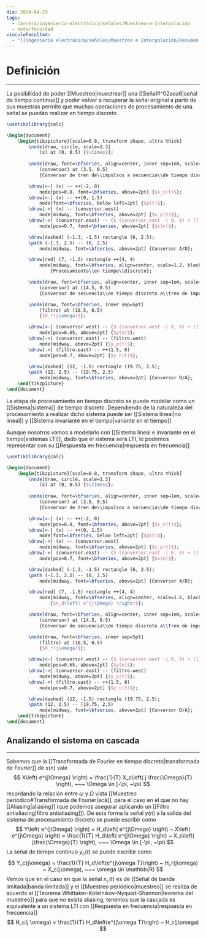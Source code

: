 ```yaml
---
dia: 2024-04-29
tags:
  - carrera/ingeniería-electrónica/señales/Muestreo-e-Interpolación
  - nota/facultad
vinculoFacultad:
  - "[[ingeniería electrónica/señales/Muestreo e Interpolación/Resumen.md]]"
---
```

# Definición
---
La posibilidad de poder [[Muestreo|muestrear]] una [[Señal#^02aea6|señal de tiempo continuo]] y poder volver a recuperar la señal original a partir de sus muestras permite que muchas operaciones de procesamiento de una señal se puedan realizar en tiempo discreto

```tikz
\usetikzlibrary{calc}

\begin{document} 
	\begin{tikzpicture}[scale=0.8, transform shape, ultra thick]
		\node[draw, circle, scale=1.3] 
			(x) at (0, 0.5) {$\times$};
		
		\node[draw, font=\bfseries, align=center, inner sep=1em, scale=0.8] 
			(conversor) at (3.5, 0.5) 
			{Conversor de tren de\\impulsos a secuencia\\de tiempo discreto};

		\draw[<-] (x) -- ++(-2, 0)
			node[pos=0.8, font=\bfseries, above=2pt] {$x_c(t)$};
		\draw[<-] (x) -- ++(0, 1.5)
			node[font=\bfseries, below left=2pt] {$p(t)$};
		\draw[->] (x) -- (conversor.west)
			node[midway, font=\bfseries, above=2pt] {$x_p(t)$};
		\draw[->] (conversor.east) -- ($ (conversor.east -| 0, 0) + (7, 0) $)
			node[pos=0.7, font=\bfseries, above=2pt] {$x(n)$};

		\draw[dashed] (-1.3, -1.5) rectangle (6, 2.5);
		\path (-1.3, 2.5) -- (6, 2.5)
			node[midway, font=\bfseries, above=2pt] {Conversor A/D};

		\draw[red] (7, -1.5) rectangle ++(4, 4)
			node[midway, font=\bfseries, align=center, scale=1.2, black] 
				{Procesamiento\\en tiempo\\discreto};

		\node[draw, font=\bfseries, align=center, inner sep=1em, scale=0.8] 
			(conversor) at (14.5, 0.5) 
			{Conversor de secuencia\\de tiempo discreto a\\tren de impulsos};

		\node[draw, font=\bfseries, inner sep=5pt] 
			(filtro) at (18.5, 0.5) 
			{$H_r(j\omega)$};

		\draw[<-] (conversor.west) -- ($ (conversor.west -| 0, 0) + (11, 0) $)
			node[pos=0.65, above=2pt] {$y(n)$};
		\draw[->] (conversor.east) -- (filtro.west)
			node[midway, above=2pt] {$y_p(t)$};
		\draw[->] (filtro.east) -- ++(1.5, 0)
			node[pos=0.7, above=2pt] {$y_c(t)$};

		\draw[dashed] (12, -1.5) rectangle (19.75, 2.5);
		\path (12, 2.5) -- (19.75, 2.5)
			node[midway, font=\bfseries, above=2pt] {Conversor D/A};
	\end{tikzpicture}
\end{document}
```

La etapa de procesamiento en tiempo discreto se puede modelar como un [[Sistema|sistema]] de tiempo discreto. Dependiendo de la naturaleza del procesamiento a realizar dicho sistema puede ser [[Sistema lineal|no lineal]] y [[Sistema invariante en el tiempo|variante en el tiempo]]

Aunque nosotros vamos a modelarlo con [[Sistema lineal e invariante en el tiempo|sistemas LTI]], dado que el sistema será LTI, lo podemos representar con su [[Respuesta en frecuencia|respuesta en frecuencia]]

```tikz
\usetikzlibrary{calc}

\begin{document} 
	\begin{tikzpicture}[scale=0.8, transform shape, ultra thick]
		\node[draw, circle, scale=1.3] 
			(x) at (0, 0.5) {$\times$};
		
		\node[draw, font=\bfseries, align=center, inner sep=1em, scale=0.8] 
			(conversor) at (3.5, 0.5) 
			{Conversor de tren de\\impulsos a secuencia\\de tiempo discreto};

		\draw[<-] (x) -- ++(-2, 0)
			node[pos=0.8, font=\bfseries, above=2pt] {$x_c(t)$};
		\draw[<-] (x) -- ++(0, 1.5)
			node[font=\bfseries, below left=2pt] {$p(t)$};
		\draw[->] (x) -- (conversor.west)
			node[midway, font=\bfseries, above=2pt] {$x_p(t)$};
		\draw[->] (conversor.east) -- ($ (conversor.east -| 0, 0) + (7, 0) $)
			node[pos=0.7, font=\bfseries, above=2pt] {$x(n)$};

		\draw[dashed] (-1.3, -1.5) rectangle (6, 2.5);
		\path (-1.3, 2.5) -- (6, 2.5)
			node[midway, font=\bfseries, above=2pt] {Conversor A/D};

		\draw[red] (7, -1.5) rectangle ++(4, 4)
			node[midway, font=\bfseries, align=center, scale=1.6, black] 
				{$H_d\left( e^{j\Omega} \right)$};

		\node[draw, font=\bfseries, align=center, inner sep=1em, scale=0.8] 
			(conversor) at (14.5, 0.5) 
			{Conversor de secuencia\\de tiempo discreto a\\tren de impulsos};

		\node[draw, font=\bfseries, inner sep=5pt] 
			(filtro) at (18.5, 0.5) 
			{$H_r(j\omega)$};

		\draw[<-] (conversor.west) -- ($ (conversor.west -| 0, 0) + (11, 0) $)
			node[pos=0.65, above=2pt] {$y(n)$};
		\draw[->] (conversor.east) -- (filtro.west)
			node[midway, above=2pt] {$y_p(t)$};
		\draw[->] (filtro.east) -- ++(1.5, 0)
			node[pos=0.7, above=2pt] {$y_c(t)$};

		\draw[dashed] (12, -1.5) rectangle (19.75, 2.5);
		\path (12, 2.5) -- (19.75, 2.5)
			node[midway, font=\bfseries, above=2pt] {Conversor D/A};
	\end{tikzpicture}
\end{document}
```

## Analizando el sistema en cascada
---
Sabemos que la [[Transformada de Fourier en tiempo discreto|transformada de Fourier]] de $x(n)$ vale $$ X\left( e^{j\Omega} \right) = \frac{1}{T} X_c\left( j \frac{\Omega}{T} \right), ~~~ \Omega \in [-\pi, ~\pi) $$ recordando la relación entre $\omega$ y $\Omega$ vista [[Muestreo periódico#Transformada de Fourier|acá]], para el caso en el que no hay [[Aliasing|aliasing]] (que podemos asegurar aplicando un [[Filtro antialiasing|filtro antialiasing]]). De esta forma la señal $y(n)$ a la salida del sistema de procesamiento discreto se puede escribir como $$ Y\left( e^{j\Omega} \right) = H_d\left( e^{j\Omega} \right) ~ X\left( e^{j\Omega} \right) = \frac{1}{T} H_d\left( e^{j\Omega} \right) ~ X_c\left( j\frac{\Omega}{T} \right), ~~~ \Omega \in [-\pi, ~\pi) $$
La señal de tiempo continuo $y_c(t)$ se puede escribir como $$ Y_c(j\omega) = \frac{1}{T} H_d\left(e^{j\omega T}\right) ~ H_r(j\omega) ~ X_c(j\omega), ~~~ \omega \in \mathbb{R} $$
Vemos que en el caso en que la señal $x_c(t)$ es de [[Señal de banda limitada|banda limitada]] y el [[Muestreo periódico|muestreo]] se realiza de acuerdo al [[Teorema Whittaker-Kotelnikov-Nyquist-Shannon|teorema del muestreo]] para que no exista aliasing, tenemos que la cascada es equivalente a un sistema LTI con [[Respuesta en frecuencia|respuesta en frecuencia]] $$ H_c(j \omega) = \frac{1}{T} H_d\left(e^{j\omega T}\right) ~ H_r(j\omega) $$